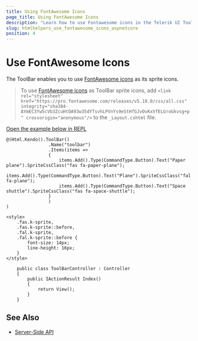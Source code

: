 ```yaml
---
title: Using FontAwesome Icons
page_title: Using FontAwesome Icons
description: "Learn how to use Fontawesome icons in the Telerik UI ToolBar HtmlHelper for {{ site.framework }}."
slug: htmlhelpers_use_fontawesome_icons_aspnetcore
position: 4
---
```


# Use FontAwesome Icons

The ToolBar enables you to use [FontAwesome icons](http://fortawesome.github.io/Font-Awesome/icons/) as its sprite icons.

> To use [FontAwesome icons](http://fortawesome.github.io/Font-Awesome/icons/) as ToolBar sprite icons, add `<link rel="stylesheet" href="https://pro.fontawesome.com/releases/v5.10.0/css/all.css" integrity="sha384-AYmEC3Yw5cVb3ZcuHtOA93w35dYTsvhLPVnYs9eStHfGJvOvKxVfELGroGkvsg+p" crossorigin="anonymous"/>` to the `_Layout.cshtml` file.

[Open the example below in REPL](https://netcorerepl.telerik.com/cPFPkzPo13LZXYbf45)

```Razor
@(Html.Kendo().ToolBar()
                .Name("toolbar")
                .Items(items =>
                {
                    items.Add().Type(CommandType.Button).Text("Paper plane").SpriteCssClass("fas fa-paper-plane");
                    items.Add().Type(CommandType.Button).Text("Plane").SpriteCssClass("fal fa-plane");
                    items.Add().Type(CommandType.Button).Text("Space shuttle").SpriteCssClass("fas fa-space-shuttle");
                }
                )
)

<style>
    .fas.k-sprite,
    .fas.k-sprite::before,
    .fal.k-sprite,
    .fal.k-sprite::before {
        font-size: 14px;
        line-height: 16px;
    }
</style>
```
```Controller
    public class ToolBarController : Controller
    {
        public IActionResult Index()
        {
            return View();
        }
    }
```

## See Also

* [Server-Side API](/api/toolbar)
